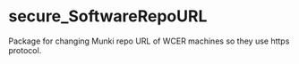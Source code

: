 # secure_SoftwareRepoURL
Package for changing Munki repo URL of WCER machines so they use https protocol.
